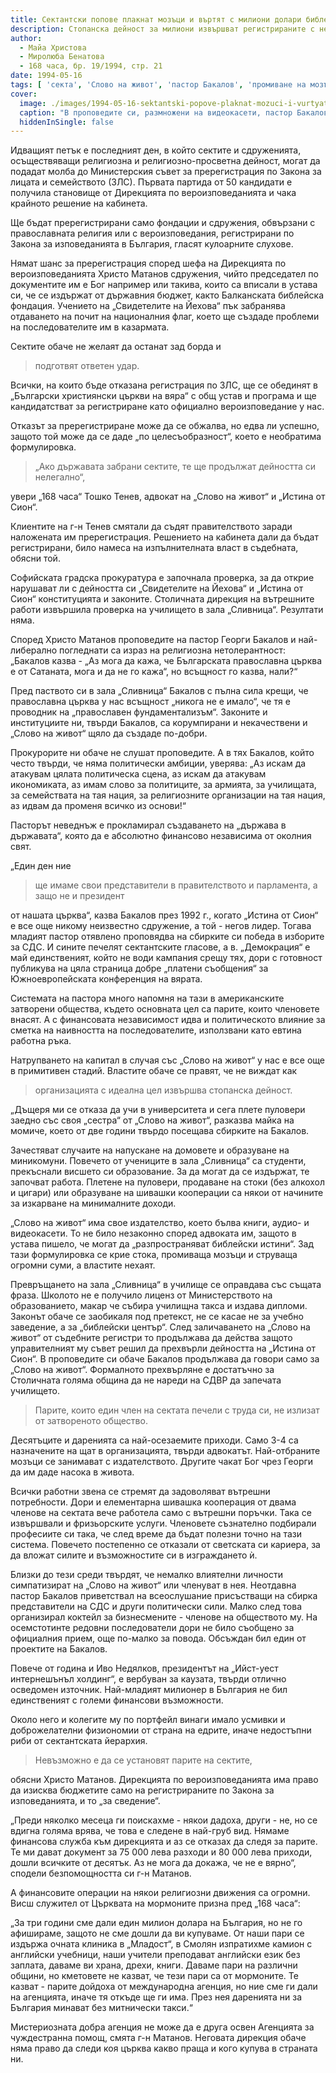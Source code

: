 ```yaml
---
title: Сектантски попове плакнат мозъци и въртят с милиони долари библейската истина
description: Стопанска дейност за милиони извършват регистрираните с нестопанска цел организации и превръщат паството си в евтина работна ръка, докато българските власти се правят на разсеяни
author:
  - Майа Христова
  - Миролюба Бенатова
  - 168 часа, бр. 19/1994, стр. 21
date: 1994-05-16
tags: [ 'секта', 'Слово на живот', 'пастор Бакалов', 'промиване на мозъци', 'експлоатация на труда' ]
cover:
  image: ./images/1994-05-16-sektantski-popove-plaknat-mozuci-i-vurtyat-s-milioni-doari-biblejskata-istina/cover.webp
  caption: "В проповедите си, размножени на видеокасети, пастор Бакалов се кани да завладее ключовите постове в държавата. Снимки от телевизионния екран"
  hiddenInSingle: false
---
```


Идващият петък е последният ден, в който сектите и сдруженията, осъществяващи религиозна и религиозно-просветна дейност, могат да подадат молба до Министерския съвет за пререгистрация по Закона за лицата и семейството (ЗЛС). Първата партида от 50 кандидати е получила становище от Дирекцията по вероизповеданията и чака крайното решение на кабинета.

Ще бъдат пререгистрирани само фондации и сдружения, обвързани с православната религия или с вероизповедания, регистрирани по Закона за изповеданията в България, гласят кулоарните слухове.

Нямат шанс за пререгистрация според шефа на Дирекцията по вероизповеданията Христо Матанов сдружения, чийто председател по документите им е Бог например или такива, които са вписали в устава си, че се издържат от държавния бюджет, както Балканската библейска фондация. Учението на „Свидетелите на Йехова“ пък забранява отдаването на почит на националния флаг, което ще създаде проблеми на последователите им в казармата.

Сектите обаче не желаят да останат зад борда и

> подготвят ответен удар.

Всички, на които бъде отказана регистрация по ЗЛС, ще се обединят в „Български християнски църкви на вяра“ с общ устав и програма и ще кандидатстват за регистриране като официално вероизповедание у нас.

Отказът за пререгистриране може да се обжалва, но едва ли успешно, защото той може да се даде „по целесъобразност“, което е необратима формулировка.

> „Ако държавата забрани сектите, те ще продължат дейността си нелегално“,

увери „168 часа“ Тошко Тенев, адвокат на „Слово на живот“ и „Истина от Сион“.

Клиентите на г-н Тенев смятали да съдят правителството заради наложената им пререгистрация. Решението на кабинета дали да бъдат регистрирани, било намеса на изпълнителната власт в съдебната, обясни той.

Софийската градска прокуратура е започнала проверка, за да открие нарушават ли с дейността си „Свидетелите на Йехова“ и „Истина от Сион“ конституцията и законите. Столичната дирекция на вътрешните работи извършила проверка на училището в зала „Сливница“. Резултати няма.

Според Христо Матанов проповедите на пастор Георги Бакалов и най-либерално погледнати са израз на религиозна нетолерантност: „Бакалов казва - „Аз мога да кажа, че Българската православна църква е от Сатаната, мога и да не го кажа“, но всъщност го казва, нали?“

Пред паството си в зала „Сливница“ Бакалов с пълна сила крещи, че православна църква у нас всъщност „никога не е имало“, че тя е проводник на „православен фундаментализъм“. Законите и институциите ни, твърди Бакалов, са корумпирани и некачествени и „Слово на живот“ щяло да създаде по-добри.

Прокурорите ни обаче не слушат проповедите. А в тях Бакалов, който често твърди, че няма политически амбиции, уверява: „Аз искам да атакувам цялата политическа сцена, аз искам да атакувам икономиката, аз имам слово за политиците, за армията, за училищата, за семействата на тая нация, за религиозните организации на тая нация, аз идвам да променя всичко из основи!“

Пасторът неведнъж е прокламирал създаването на „държава в държавата“, която да е абсолютно финансово независима от околния свят.

„Един ден ние

> ще имаме свои представители в правителството и парламента, а защо не и президент

от нашата църква“, казва Бакалов през 1992 г., когато „Истина от Сион“ е все още никому неизвестно сдружение, а той - негов лидер. Тогава младият пастор отявлено проповядва на сбирките си победа в изборите за СДС. И сините печелят сектантските гласове, а в. „Демокрация“ е май единственият, който не води кампания срещу тях, дори с готовност публикува на цяла страница добре „платени съобщения“ за Южноевропейската конференция на вярата.

Системата на пастора много напомня на тази в американските затворени общества, където основната цел са парите, които членовете внасят. А с финансовата независимост идва и политическото влияние за сметка на наивността на последователите, използвани като евтина работна ръка.

Натрупването на капитал в случая със „Слово на живот“ у нас е все още в примитивен стадий. Властите обаче се правят, че не виждат как

> организацията с идеална цел извършва стопанска дейност.

„Дъщеря ми се отказа да учи в университета и сега плете пуловери заедно със своя „сестра“ от „Слово на живот“, разказва майка на момиче, което от две години твърдо посещава сбирките на Бакалов.

Зачестяват случаите на напускане на домовете и образуване на миникомуни. Повечето от учениците в зала „Сливница“ са студенти, прекъснали висшето си образование. За да могат да се издържат, те започват работа. Плетене на пуловери, продаване на стоки (без алкохол и цигари) или образуване на шивашки кооперации са някои от начините за изкарване на минималните доходи.

„Слово на живот“ има свое издателство, което бълва книги, аудио- и видеокасети. То не било незаконно според адвоката им, защото в устава пишело, че могат да „разпространяват библейски истини“. Зад тази формулировка се крие стока, промиваща мозъци и струваща огромни суми, а властите нехаят.

Превръщането на зала „Сливница“ в училище се оправдава със същата фраза. Школото не е получило лиценз от Министерството на образованието, макар че събира училищна такса и издава дипломи. Законът обаче се заобикаля под претекст, не се касае не за учебно заведение, а за „библейски център“. След заличаването на „Слово на живот“ от съдебните регистри то продължава да действа защото управителният му съвет решил да прехвърли дейността на „Истина от Сион“. В проповедите си обаче Бакалов продължава да говори само за „Слово на живот“. Формалното прехвърляне е достатъчно за Столичната голяма община да не нареди на СДВР да запечата училището.

> Парите, които един член на сектата печели с труда си, не излизат от затвореното общество.

Десятъците и даренията са най-осезаемите приходи. Само 3-4 са назначените на щат в организацията, твърди адвокатът. Най-отбраните мозъци се занимават с издателството. Другите чакат Бог чрез Георги да им даде насока в живота.

Всички работни звена се стремят да задоволяват вътрешни потребности. Дори и елементарна шивашка кооперация от двама членове на сектата вече работела само с вътрешни поръчки. Така се извършвали и фризьорските услуги. Членовете съзнателно подбирали професиите си така, че след време да бъдат полезни точно на тази система. Повечето постепенно се отказали от светската си кариера, за да вложат силите и възможностите си в изграждането ѝ.

Близки до тези среди твърдят, че немалко влиятелни личности симпатизират на „Слово на живот“ или членуват в нея. Неотдавна пастор Бакалов приветствал на всеослушание присъстващи на сбирка представители на СДС и други политически сили. Малко след това организирал коктейл за бизнесмените - членове на обществото му. На осемстотинте редовни последователи дори не било съобщено за официалния прием, още по-малко за повода. Обсъждан бил един от проектите на Бакалов.

Повече от година и Иво Недялков, президентът на „Ийст-уест интернешънъл холдинг“, е вербуван за каузата, твърди отлично осведомен източник. Най-младият милионер в България не бил единственият с големи финансови възможности.

Около него и колегите му по портфейл винаги имало усмивки и доброжелателни физиономии от страна на едрите, иначе недостъпни риби от сектантската йерархия.

> Невъзможно е да се установят парите на сектите,

обясни Христо Матанов. Дирекцията по вероизповеданията има право да изисква бюджетите само на регистрираните по Закона за изповеданията, и то „за сведение“.

„Преди няколко месеца ги поискахме - някои дадоха, други - не, но се вдигна голяма врява, че това е следене в най-груб вид. Нямаме финансова служба към дирекцията и аз се отказах да следя за парите. Те ми дават документ за 75 000 лева разходи и 80 000 лева приходи, дошли всичките от десятък. Аз не мога да докажа, че не е вярно“, сподели безпомощността си г-н Матанов.

А финансовите операции на някои религиозни движения са огромни. Висш служител от Църквата на мормоните призна пред „168 часа“:

„За три години сме дали един милион долара на България, но не го афишираме, защото не сме дошли да ви купуваме. От наши пари се издържа очната клиника в „Младост“, в Смолян изпратихме камион с английски учебници, наши учители преподават английски език без заплата, даваме ви храна, дрехи, книги. Даваме пари на различни общини, но кметовете не казват, че тези пари са от мормоните. Те казват - парите дойдоха от международна агенция, но ние сме ги дали на агенцията, иначе тя откъде ще ги има. През нея даренията ни за България минават без митнически такси.“

Мистериозната добра агенция не може да е друга освен Агенцията за чуждестранна помощ, смята г-н Матанов. Неговата дирекция обаче няма право да следи коя църква какво праща и кого купува в страната ни.